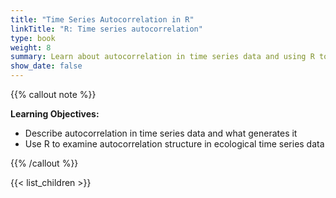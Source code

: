 ```yaml
---
title: "Time Series Autocorrelation in R"
linkTitle: "R: Time series autocorrelation"
type: book
weight: 8
summary: Learn about autocorrelation in time series data and using R to examine it
show_date: false
---
```


{{% callout note %}}

**Learning Objectives:**
* Describe autocorrelation in time series data and what generates it
* Use R to examine autocorrelation structure in ecological time series data

{{% /callout %}}

{{< list_children >}}
